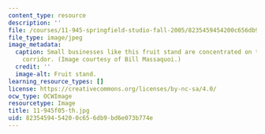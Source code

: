 ```yaml
---
content_type: resource
description: ''
file: /courses/11-945-springfield-studio-fall-2005/8235459454200c656db9bd6e073b774e_11-945f05-th.jpg
file_type: image/jpeg
image_metadata:
  caption: Small businesses like this fruit stand are concentrated on the Main Street
    corridor. (Image courtesy of Bill Massaquoi.)
  credit: ''
  image-alt: Fruit stand.
learning_resource_types: []
license: https://creativecommons.org/licenses/by-nc-sa/4.0/
ocw_type: OCWImage
resourcetype: Image
title: 11-945f05-th.jpg
uid: 82354594-5420-0c65-6db9-bd6e073b774e
---
```

